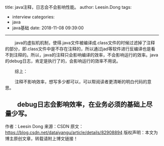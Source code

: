 title: java注释，日志会不会影响性能。
author: Leesin.Dong
tags:
  - interview
categories:
  - java
  - java基础
date: 2018-11-08 09:39:00
---
        java的虚拟机机制，使得.java文件被编译成.class文件的时候过滤掉了注释的部分，即.class文件中是不存在注释的，所以通过jad等软件进行反编译也是看不到注释的。所以，java的注释只会影响编译的效率，不会影响运行的效率。java的debug日志，肯定是执行了的，会影响运行的效率不用说。 

        综上：

        注释不影响效率，想写多少都可以，可以帮阅读者更清晰的明白代码的意思。

        debug日志会影响效率，在业务必须的基础上尽量少写。
--------------------- 
作者：Leesin Dong 
来源：CSDN 
原文：https://blog.csdn.net/dataiyangu/article/details/82908894 
版权声明：本文为博主原创文章，转载请附上博文链接！